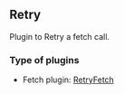 ## Retry

Plugin to Retry a fetch call.

### Type of plugins

- Fetch plugin: [RetryFetch](./retry-fetch.ts)
